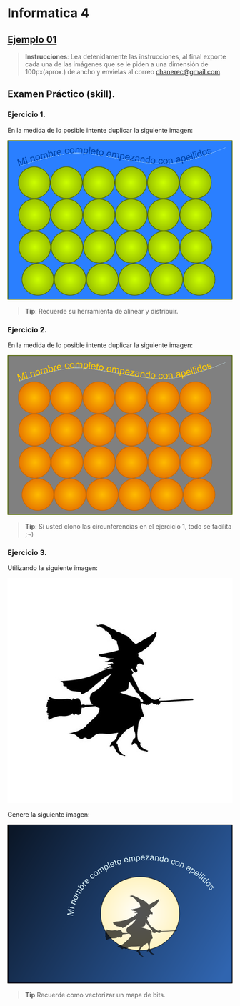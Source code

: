 

# Informatica 4


## [Ejemplo 01](./ejemplo_01/index.html)



> **Instrucciones**: Lea detenidamente las instrucciones, al final exporte cada una de las imágenes que se le piden a una dimensión de 100px(aprox.) de ancho y envielas al correo <a href='mailto:chanerec@gmail.com'>chanerec@gmail.com</a>.



## Examen Práctico (skill).

### Ejercicio 1.

En la medida de lo posible intente duplicar la siguiente imagen:

![ejercicio_1.png](ejercicio_1.png)

>**Tip**: Recuerde su herramienta de alinear y distribuir.

### Ejercicio 2.

En la medida de lo posible intente duplicar la siguiente imagen:

![ejercicio_2.png](ejercicio_2.png)

>**Tip**: Si usted clono las circunferencias en el ejercicio 1, todo se facilita ;¬)



### Ejercicio 3.

Utilizando la siguiente imagen:

![bruja.jpg](bruja.jpg)


Genere la siguiente imagen:

![ejercicio_3.png](ejercicio_3.png)

>**Tip** Recuerde como vectorizar un mapa de bits.
